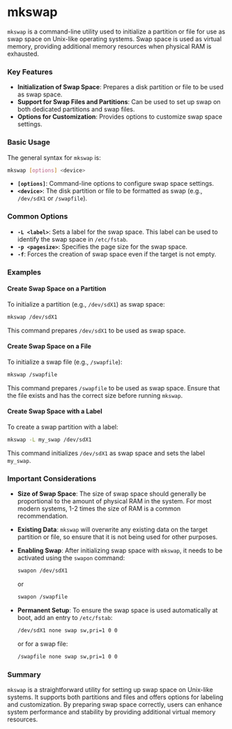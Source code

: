 # mkswap

`mkswap` is a command-line utility used to initialize a partition or file for use as swap space on Unix-like operating systems. Swap space is used as virtual memory, providing additional memory resources when physical RAM is exhausted.

### Key Features

- **Initialization of Swap Space**: Prepares a disk partition or file to be used as swap space.
- **Support for Swap Files and Partitions**: Can be used to set up swap on both dedicated partitions and swap files.
- **Options for Customization**: Provides options to customize swap space settings.

### Basic Usage

The general syntax for `mkswap` is:

```sh
mkswap [options] <device>
```

- **`[options]`**: Command-line options to configure swap space settings.
- **`<device>`**: The disk partition or file to be formatted as swap (e.g., `/dev/sdX1` or `/swapfile`).

### Common Options

- **`-L <label>`**: Sets a label for the swap space. This label can be used to identify the swap space in `/etc/fstab`.
- **`-p <pagesize>`**: Specifies the page size for the swap space.
- **`-f`**: Forces the creation of swap space even if the target is not empty.

### Examples

#### Create Swap Space on a Partition

To initialize a partition (e.g., `/dev/sdX1`) as swap space:

```sh
mkswap /dev/sdX1
```

This command prepares `/dev/sdX1` to be used as swap space.

#### Create Swap Space on a File

To initialize a swap file (e.g., `/swapfile`):

```sh
mkswap /swapfile
```

This command prepares `/swapfile` to be used as swap space. Ensure that the file exists and has the correct size before running `mkswap`.

#### Create Swap Space with a Label

To create a swap partition with a label:

```sh
mkswap -L my_swap /dev/sdX1
```

This command initializes `/dev/sdX1` as swap space and sets the label `my_swap`.

### Important Considerations

- **Size of Swap Space**: The size of swap space should generally be proportional to the amount of physical RAM in the system. For most modern systems, 1-2 times the size of RAM is a common recommendation.
- **Existing Data**: `mkswap` will overwrite any existing data on the target partition or file, so ensure that it is not being used for other purposes.
- **Enabling Swap**: After initializing swap space with `mkswap`, it needs to be activated using the `swapon` command:

  ```sh
  swapon /dev/sdX1
  ```

  or

  ```sh
  swapon /swapfile
  ```

- **Permanent Setup**: To ensure the swap space is used automatically at boot, add an entry to `/etc/fstab`:

  ```sh
  /dev/sdX1 none swap sw,pri=1 0 0
  ```

  or for a swap file:

  ```sh
  /swapfile none swap sw,pri=1 0 0
  ```

### Summary

`mkswap` is a straightforward utility for setting up swap space on Unix-like systems. It supports both partitions and files and offers options for labeling and customization. By preparing swap space correctly, users can enhance system performance and stability by providing additional virtual memory resources.
